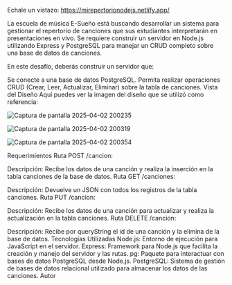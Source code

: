 Echale un vistazo: https://mirepertorionodejs.netlify.app/

La escuela de música E-Sueño está buscando desarrollar un sistema para gestionar el repertorio de canciones que sus estudiantes interpretarán en presentaciones en vivo. Se requiere construir un servidor en Node.js utilizando Express y PostgreSQL para manejar un CRUD completo sobre una base de datos de canciones.

En este desafío, deberás construir un servidor que:

Se conecte a una base de datos PostgreSQL.
Permita realizar operaciones CRUD (Crear, Leer, Actualizar, Eliminar) sobre la tabla de canciones.
Vista del Diseño
Aquí puedes ver la imagen del diseño que se utilizó como referencia:

![Captura de pantalla 2025-04-02 200235](https://github.com/user-attachments/assets/9902555e-bb18-465e-b0fc-49876b35e694)


![Captura de pantalla 2025-04-02 200319](https://github.com/user-attachments/assets/656681f1-2619-43f6-96f3-db24b3f14fbb)


![Captura de pantalla 2025-04-02 200354](https://github.com/user-attachments/assets/8da7ad8e-6ed7-46c5-a910-6103f6997571)


Requerimientos
Ruta POST /cancion:

Descripción: Recibe los datos de una canción y realiza la inserción en la tabla canciones de la base de datos.
Ruta GET /canciones:

Descripción: Devuelve un JSON con todos los registros de la tabla canciones.
Ruta PUT /cancion:

Descripción: Recibe los datos de una canción para actualizar y realiza la actualización en la tabla canciones.
Ruta DELETE /cancion:

Descripción: Recibe por queryString el id de una canción y la elimina de la base de datos.
Tecnologías Utilizadas
Node.js: Entorno de ejecución para JavaScript en el servidor.
Express: Framework para Node.js que facilita la creación y manejo del servidor y las rutas.
pg: Paquete para interactuar con bases de datos PostgreSQL desde Node.js.
PostgreSQL: Sistema de gestión de bases de datos relacional utilizado para almacenar los datos de las canciones.
Autor
